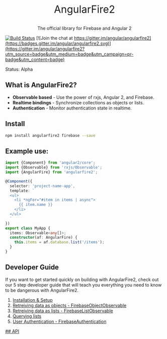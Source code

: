 <p align="center">
  <p style="font-size: 32px" align="center">AngularFire2</h1>
  <p align="center">The official library for Firebase and Angular 2</p>
</p>

[![Build Status](https://travis-ci.org/angular/angularfire2.svg?branch=master)](https://travis-ci.org/angular/angularfire2) [![Join the chat at https://gitter.im/angular/angularfire2](https://badges.gitter.im/angular/angularfire2.svg)](https://gitter.im/angular/angularfire2?utm_source=badge&utm_medium=badge&utm_campaign=pr-badge&utm_content=badge)

Status: Alpha

## What is AngularFire2?

- **Observable based** - Use the power of rxjs, Angular 2, and Firebase.
- **Realtime bindings** - Synchronize collections as objects or lists.
- **Authentication** - Monitor authentication state in realtime.

## Install

```bash
npm install angularfire2 firebase --save
```

## Example use:

```ts
import {Component} from 'angular2/core';
import {Observable} from 'rxjs/Observable';
import {AngularFire} from 'angularfire2';

@Component({
  selector: 'project-name-app',
  template: `
  <ul>
    <li *ngFor="#item in items | async">
      {{ item.name }}
    </li>
  </ul>
  `
})
export class MyApp {
  items: Observable<any[]>;
  constructor(af: AngularFire) {
    this.items = af.database.list('/items');
  }
}
```

## Developer Guide
If you want to get started quickly on building with AngularFire2, check out our
5 step developer guide that will teach you everything you need to know to be 
dangerous with AngularFire2.

1. [Installation & Setup](/docs/1-installation-and-setup.md)
2. [Retreiving data as objects - FirebaseObjectObservable](/docs/2-retrieving-data-as-objects.md)
3. [Retreiving data as lists - FirebaseListObservable](/docs/3-retrieving-data-as-lists.md)
4. [Querying lists](/docs/4-querying-lists.md)
5. [User Authentication - FirebaseAuthentication](docs/5-user-authentication.md)

[## API](/docs/api.md)